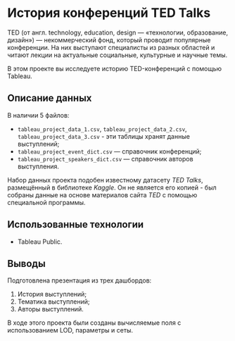 # История конференций TED Talks

TED (от англ. technology, education, design — «технологии, образование, дизайн») — некоммерческий фонд, который проводит популярные конференции. На них выступают специалисты из разных областей и читают лекции на актуальные социальные, культурные и научные темы. 

В этом проекте вы исследуете историю TED-конференций с помощью Tableau.


## Описание данных

В наличии 5 файлов:
- `tableau_project_data_1.csv`, `tableau_project_data_2.csv`, `tableau_project_data_3.csv` - эти таблицы хранят данные выступлений;
- `tableau_project_event_dict.csv` — справочник конференций;
- `tableau_project_speakers_dict.csv` — справочник авторов выступления.

Набор данных проекта подобен известному датасету *TED Talks*, размещённый в библиотеке *Kaggle*. Он не является его копией - был собраны данные на основе материалов сайта *TED* с помощью специальной программы.

## Использованные технологии

- Tableau Public.

## Выводы

Подготовлена презентация из трех дашбордов:
1. История выступлений;
2. Тематика выступлений;
3. Авторы выступлений.

В ходе этого проекта были созданы вычисляемые поля с использованием LOD, параметры и сеты.
